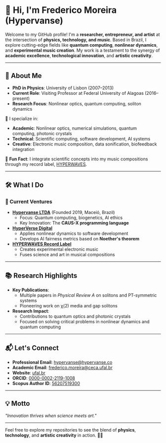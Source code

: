 # 👋 Hi, I'm Frederico Moreira (Hypervanse)

Welcome to my GitHub profile! I'm a **researcher, entrepreneur, and artist** at the intersection of **physics, technology, and music**. Based in Brazil, I explore cutting-edge fields like **quantum computing**, **nonlinear dynamics**, and **experimental music creation**. My work is a testament to the synergy of **academic excellence**, **technological innovation**, and **artistic creativity**.

---

## 🌟 About Me

- **PhD in Physics**: University of Lisbon (2007–2013)
- **Current Role**: Visiting Professor at Federal University of Alagoas (2016–present)
- **Research Focus**: Nonlinear optics, quantum computing, soliton dynamics

🧠 I specialize in:
- **Academic**: Nonlinear optics, numerical simulations, quantum computing, photonic crystals
- **Technical**: Scientific computing, software development, AI systems
- **Creative**: Electronic music composition, data sonification, biofeedback integration

🎵 **Fun Fact**: I integrate scientific concepts into my music compositions through my record label, [HYPERWAVES](#).

---

## 🛠️ What I Do

### 🚀 Current Ventures
- **[Hypervanse LTDA](#)** (Founded 2019, Maceió, Brazil)
  - Focus: Quantum computing, biogenetics, AI ethics
  - Key Innovation: The **CAUS-X programming language**
- **[HyperVerse Digital](#)** 
  - Applies nonlinear dynamics to software development
  - Develops AI fairness metrics based on **Noether's theorem**
- **[HYPERWAVES Record Label](#)** 
  - Creates experimental electronic music
  - Fuses science and art in musical compositions

---

## 📚 Research Highlights

- **Key Publications**:
  - Multiple papers in *Physical Review A* on solitons and PT-symmetric systems
  - Pioneering work on χ(2) media and gap solitons
- **Research Impact**:
  - Contributions to quantum optics and photonic crystals
  - Focused on solving critical problems in nonlinear dynamics and quantum computing

---

## 📬 Let's Connect

- **Professional Email**: [hypervanse@hypervanse.co](mailto:hypervanse@hypervanse.co)
- **Academic Email**: [frederico.moreira@ceca.ufal.br](mailto:frederico.moreira@ceca.ufal.br)
- **Website**: [ufal.br](http://ufal.br)
- **ORCID**: [0000-0002-2119-1008](https://orcid.org/0000-0002-2119-1008)
- **Scopus Author ID**: [56207519300](https://www.scopus.com/authid/detail.uri?authorId=56207519300)

---

## 💡 Motto

*"Innovation thrives when science meets art."*

---

Feel free to explore my repositories to see the blend of **physics**, **technology**, and **artistic creativity** in action. 🌌✨
